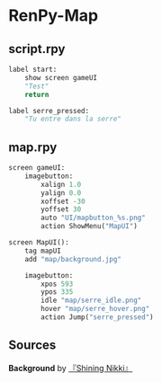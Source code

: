 # RenPy-Map

## script.rpy

```python
label start:
    show screen gameUI
    "Test"
    return

label serre_pressed:
    "Tu entre dans la serre"
```

## map.rpy

```python
screen gameUI:
    imagebutton:
        xalign 1.0
        yalign 0.0
        xoffset -30
        yoffset 30
        auto "UI/mapbutton_%s.png"
        action ShowMenu("MapUI")

screen MapUI():
    tag mapUI
    add "map/background.jpg"

    imagebutton:
        xpos 593
        ypos 335
        idle "map/serre_idle.png"
        hover "map/serre_hover.png"
        action Jump("serre_pressed")
```

## Sources

**Background** by [『Shining Nikki』](https://www.pixiv.net/en/artworks/74214546)